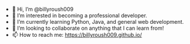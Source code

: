 - 👋 Hi, I’m @billyroush009
- 👀 I’m interested in becoming a professional developer.
- 🌱 I’m currently learning Python, Java, and general web development.
- 💞️ I’m looking to collaborate on anything that I can learn from!
- 📫 How to reach me: https://billyroush009.github.io/

<!---
billyroush009/billyroush009 is a ✨ special ✨ repository because its `README.md` (this file) appears on your GitHub profile.
You can click the Preview link to take a look at your changes.
--->
